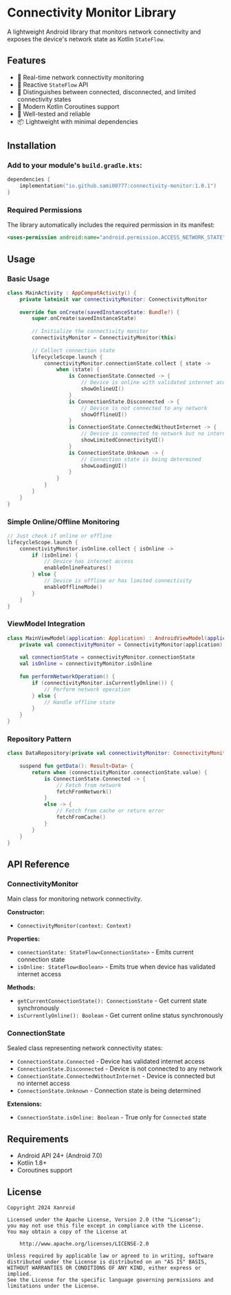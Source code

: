 # Connectivity Monitor Library

A lightweight Android library that monitors network connectivity and exposes the device's network state as Kotlin `StateFlow`.

## Features

- 🔄 Real-time network connectivity monitoring
- 🌊 Reactive `StateFlow` API
- 🎯 Distinguishes between connected, disconnected, and limited connectivity states
- 📱 Modern Kotlin Coroutines support
- 🧪 Well-tested and reliable
- 📦 Lightweight with minimal dependencies

## Installation

### Add to your module's `build.gradle.kts`:

```kotlin
dependencies {
    implementation("io.github.sami00777:connectivity-monitor:1.0.1")
}
```

### Required Permissions

The library automatically includes the required permission in its manifest:

```xml
<uses-permission android:name="android.permission.ACCESS_NETWORK_STATE" />
```

## Usage

### Basic Usage

```kotlin
class MainActivity : AppCompatActivity() {
    private lateinit var connectivityMonitor: ConnectivityMonitor
    
    override fun onCreate(savedInstanceState: Bundle?) {
        super.onCreate(savedInstanceState)
        
        // Initialize the connectivity monitor
        connectivityMonitor = ConnectivityMonitor(this)
        
        // Collect connection state
        lifecycleScope.launch {
            connectivityMonitor.connectionState.collect { state ->
                when (state) {
                    is ConnectionState.Connected -> {
                        // Device is online with validated internet access
                        showOnlineUI()
                    }
                    is ConnectionState.Disconnected -> {
                        // Device is not connected to any network
                        showOfflineUI()
                    }
                    is ConnectionState.ConnectedWithoutInternet -> {
                        // Device is connected to network but no internet access
                        showLimitedConnectivityUI()
                    }
                    is ConnectionState.Unknown -> {
                        // Connection state is being determined
                        showLoadingUI()
                    }
                }
            }
        }
    }
}
```

### Simple Online/Offline Monitoring

```kotlin
// Just check if online or offline
lifecycleScope.launch {
    connectivityMonitor.isOnline.collect { isOnline ->
        if (isOnline) {
            // Device has internet access
            enableOnlineFeatures()
        } else {
            // Device is offline or has limited connectivity
            enableOfflineMode()
        }
    }
}
```

### ViewModel Integration

```kotlin
class MainViewModel(application: Application) : AndroidViewModel(application) {
    private val connectivityMonitor = ConnectivityMonitor(application)
    
    val connectionState = connectivityMonitor.connectionState
    val isOnline = connectivityMonitor.isOnline
    
    fun performNetworkOperation() {
        if (connectivityMonitor.isCurrentlyOnline()) {
            // Perform network operation
        } else {
            // Handle offline state
        }
    }
}
```

### Repository Pattern

```kotlin
class DataRepository(private val connectivityMonitor: ConnectivityMonitor) {
    
    suspend fun getData(): Result<Data> {
        return when (connectivityMonitor.connectionState.value) {
            is ConnectionState.Connected -> {
                // Fetch from network
                fetchFromNetwork()
            }
            else -> {
                // Fetch from cache or return error
                fetchFromCache()
            }
        }
    }
}
```

## API Reference

### ConnectivityMonitor

Main class for monitoring network connectivity.

**Constructor:**
- `ConnectivityMonitor(context: Context)`

**Properties:**
- `connectionState: StateFlow<ConnectionState>` - Emits current connection state
- `isOnline: StateFlow<Boolean>` - Emits true when device has validated internet access

**Methods:**
- `getCurrentConnectionState(): ConnectionState` - Get current state synchronously
- `isCurrentlyOnline(): Boolean` - Get current online status synchronously

### ConnectionState

Sealed class representing network connectivity states:

- `ConnectionState.Connected` - Device has validated internet access
- `ConnectionState.Disconnected` - Device is not connected to any network
- `ConnectionState.ConnectedWithoutInternet` - Device is connected but no internet access
- `ConnectionState.Unknown` - Connection state is being determined

**Extensions:**
- `ConnectionState.isOnline: Boolean` - True only for `Connected` state

## Requirements

- Android API 24+ (Android 7.0)
- Kotlin 1.8+
- Coroutines support

## License

```
Copyright 2024 Xanroid

Licensed under the Apache License, Version 2.0 (the "License");
you may not use this file except in compliance with the License.
You may obtain a copy of the License at

    http://www.apache.org/licenses/LICENSE-2.0

Unless required by applicable law or agreed to in writing, software
distributed under the License is distributed on an "AS IS" BASIS,
WITHOUT WARRANTIES OR CONDITIONS OF ANY KIND, either express or implied.
See the License for the specific language governing permissions and
limitations under the License.
```
